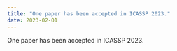 ```yaml
---
title: "One paper has been accepted in ICASSP 2023."
date: 2023-02-01
---
```

One paper has been accepted in ICASSP 2023.
